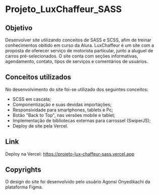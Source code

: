 # Projeto_LuxChaffeur_SASS
## Objetivo

Desenvolver site utilizando conceitos de SASS e SCSS, afim de treinar conhecimentos obitido em curso da Alura.
LuxChaffeur é um site com a proposta de oferecer serviço de motorista particular, junto a aluguel de carros pré-selecionados.
O site conta com seções informativas, agendamento, contato, tipos de serviços e comentários de usuários.

## Conceitos utilizados
No desenvolvimento do site foi-se utilizado dos seguintes conceitos:

* SCSS em cascata;
* Componentização e suas devidas importações;
* Responsividade para smartphones, tablets e Pc;
* Botão "Back to Top", nas versões mobile e tablet;
* Implementação de bibliotecas externas para carrossel (SwiperJS);
* Deploy de site pela Vercel.

## Link
Deploy na Vercel: https://projeto-lux-chaffeur-sass.vercel.app

## Copyrights

O design do site foi desenvolvido pelo usuário Agonsi Onyedikachi da plataforma Figma.

